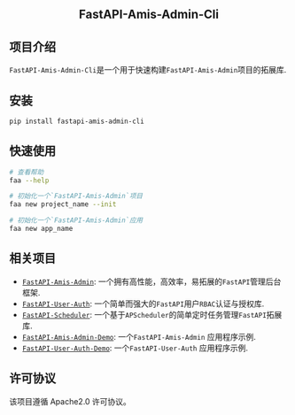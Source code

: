 <h2 align="center">
  FastAPI-Amis-Admin-Cli
</h2>

## 项目介绍

`FastAPI-Amis-Admin-Cli`是一个用于快速构建`FastAPI-Amis-Admin`项目的拓展库.

## 安装

```bash
pip install fastapi-amis-admin-cli
```

## 快速使用

```bash
# 查看帮助
faa --help

# 初始化一个`FastAPI-Amis-Admin`项目
faa new project_name --init

# 初始化一个`FastAPI-Amis-Admin`应用
faa new app_name

```

## 相关项目

- [`FastAPI-Amis-Admin`](https://github.com/amisadmin/fastapi_amis_admin): 一个拥有高性能，高效率，易拓展的`FastAPI`管理后台框架.
- [`FastAPI-User-Auth`](https://github.com/amisadmin/fastapi_user_auth): 一个简单而强大的`FastAPI`用户`RBAC`认证与授权库.
- [`FastAPI-Scheduler`](https://github.com/amisadmin/fastapi_scheduler): 一个基于`APScheduler`的简单定时任务管理`FastAPI`拓展库.
- [`FastAPI-Amis-Admin-Demo`](https://github.com/amisadmin/fastapi_amis_admin_demo):  一个`FastAPI-Amis-Admin` 应用程序示例.
- [`FastAPI-User-Auth-Demo`](https://github.com/amisadmin/fastapi_user_auth_demo): 一个`FastAPI-User-Auth` 应用程序示例.

## 许可协议

该项目遵循 Apache2.0 许可协议。
